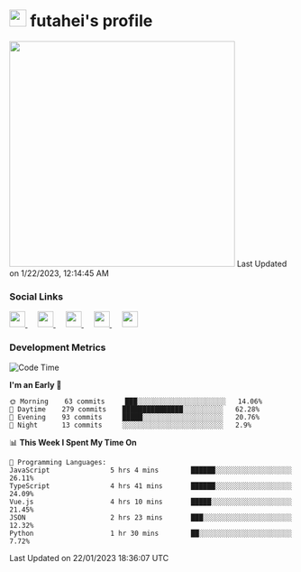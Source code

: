 <h1><img src="https://fonts.gstatic.com/s/e/notoemoji/latest/1f914/512.gif" width="30"/> futahei's profile</h1>
<!--START_SECTION:lapras-card-->
<a href="https://lapras.com/public/M9NU3UQ" target="_blank" rel="noopener noreferrer"><img src="https://lapras-card-generator.vercel.app/api/svg?e=3.42&b=3.57&i=3.17&b1=%23232323&b2=%236d6d6d&i1=%23212121&i2=%23818181&l=ja" width="400" ></a>  
Last Updated on 1/22/2023, 12:14:45 AM
<!--END_SECTION:lapras-card-->

<h3>Social Links</h3>
<p>
  <a href= "https://github.com/futahei">
    <img src="https://img.icons8.com/ios-filled/50/000000/github.svg" width="28px"/>
  </a>
  &emsp;
  <a href= "https://www.youtube.com/channel/UC6cSz5FoLd8ib7Qnncyj-eg">
    <img src="https://img.icons8.com/ios-filled/50/000000/youtube.svg" width="28px"/>
  </a>
  &emsp;
  <a href= "https://twitter.com/kohei_fttk">
    <img src="https://img.icons8.com/ios-filled/50/000000/twitter.svg" width="28px"/>
  </a>
  &emsp;
  <a href= "https://keybase.io/futahei">
    <img src="https://img.icons8.com/ios-filled/50/000000/keybase2.svg" width="28px"/>
  </a>
  &emsp;
  <a href="mailto:kohei_f@cynack.com">
    <img src="https://img.icons8.com/ios-filled/50/000000/email.png" width="28px"/>
  </a>
</p>

<h3>Development Metrics</h3>

<!--START_SECTION:waka-->
![Code Time](http://img.shields.io/badge/Code%20Time-1%2C065%20hrs%2022%20mins-blue)

**I'm an Early 🐤** 

```text
🌞 Morning    63 commits     ███░░░░░░░░░░░░░░░░░░░░░░   14.06% 
🌆 Daytime    279 commits    ███████████████░░░░░░░░░░   62.28% 
🌃 Evening    93 commits     █████░░░░░░░░░░░░░░░░░░░░   20.76% 
🌙 Night      13 commits     ░░░░░░░░░░░░░░░░░░░░░░░░░   2.9%

```


📊 **This Week I Spent My Time On** 

```text
💬 Programming Languages: 
JavaScript               5 hrs 4 mins        ██████░░░░░░░░░░░░░░░░░░░   26.11% 
TypeScript               4 hrs 41 mins       ██████░░░░░░░░░░░░░░░░░░░   24.09% 
Vue.js                   4 hrs 10 mins       █████░░░░░░░░░░░░░░░░░░░░   21.45% 
JSON                     2 hrs 23 mins       ███░░░░░░░░░░░░░░░░░░░░░░   12.32% 
Python                   1 hr 30 mins        ██░░░░░░░░░░░░░░░░░░░░░░░   7.72%

```


 Last Updated on 22/01/2023 18:36:07 UTC
<!--END_SECTION:waka-->
